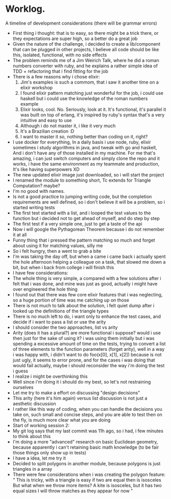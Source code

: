 # Worklog.
A timeline of development considerations (there will be grammar errors)

- First thing i thought: that is to easy, so there might be a trick there,
  or they expectations are super high, so a better do a great job
- Given the nature of the challenge, i decided to create a lib/component
  that can be plugged in other projects, I believe all code should be like this,
  isolated, functional, with no side effects
- The problem reminds me of a Jim Weirich Talk, where he did a roman numbers
  converter with ruby, and he explains a rather simple idea of TDD + refactoring
  that i find fitting for the job
- There is a few reasons why i chose elixir:
    1. Jim's examples is such a commom, that i saw it another time on a
       elixir workshop
    2. I found elixir pattern matching just wonderful for the job, i could use haskell
       but i could use the knowledge of the roman numbers example
    3. Elixir looks, cool. No. Seriously, look at it. It's functional, it's parallel
       it was built on top of erlang, it's inspired by ruby's syntax that's a very
       intuitive and easy to use
    4. Although i do not master it, i like it very much
    5. It's a Brazilian creation :D
    6. I want to master it so, nothing better than coding on it, right?
- I use docker for everything, In a daily basis i use node, ruby, elixir
  sometimes i study algorithms in java, and tweak with go and haskell,
  And i don't have any of those installed in my machine.
  For me that's amazing, i can just switch computers and simply clone the repo
  and it works, i have the same environment as my teammate and production,
  It's like having superpowers XD
- The new updated elixir image just downloaded, so i will start the project
- I renamed the module to something short, Tc extends for Triangle Computation? maybe?
- I'm no good with names.
- Is not a good practice to jumping writing code, but the completion requirements
  are well defined, so i don't believe it will be a problem, so i started writing tests
- The first test started with a list, and i looped the test values to the function
  but i decided not to get ahead of myself, and do step by step
- The first test if a very simple one, just to get a taste of the api
- Now i will google the Pythagorean Theorem because i do not remember it at all
- Funny thing that i pressed the pattern matching so much and forget about using it
  for matching values, silly me
- So i felt hungry, then a went to grab a bite
- I'm was taking the day off, but when a came i came back i actually spent the hole
  afternoon helping a colleague on a task, that slowed me down a bit, but when i back
  from college i will finish this
- I have few considerations:
- The whole thing is very simple, a compared with a few solutions after i felt that
  i was done, and mine was just as good, actually i might have over engineered the
  hole thing
- I found out that there was few core elixir features that i was neglecting, so
  a huge portion of time was me catching up on those
- There is not much to talk about the solution, i felt quiet dump after i looked up
  the definitions of the triangle types
- There is no much  left to do, i want only to enhance the test cases, and decide
  if i want to pass a list or use the arity
- I should consider the two approaches, list vs arity
- Arity (does it has a plural?) are more functional i suppose? would i use then
  just for the sake of using it? i was using them initially but i was spending a
  excessive amount of time on the tests, trying to convert a list of three
  elements to the function parameters (forget arity), well in a way i was happy with,
  i didn't want to do foo(x[0], x[1], x[2]) because is not just ugly, it seems to
  error prone, and for the cases i was doing that would fail actually, maybe i should
  reconsider the way i'm doing the test i guess
- I realize i might be overthinking this
- Well since i'm doing it i should do my best, so let's not restraining ourselves
- Let me try to make a effort on discussing "design decisions"
- This arity (here it's him again) versus list discussion is not just a aesthetic discussion
- I rather like this way of coding, when you can handle the decisions you take on,
  such small and concise steps, and you are able to test then on the fly, is much
  more clear what you are doing
- Start of working session 2:
- My git log says that my last commit was 11h ago, so i had, i few minutes to
  think about this
- I'm doing a more "advanced" research on basic Euclidean geometry, because apparently
  i can't retaining basic math knowledge (to be fair those things only show up in tests)
- I have a idea, let me try it
- Decided to split polygons in another module, because polygons is just triangles
  in a array
- There were few considerations when i was creating the polygon feature:
  " This is tricky, with a triangle is easy if two are equal then is isosceles
    But what when we throw more items?
    A kite is isosceles, but it has two equal sizes
    I will throw matches as they appear for now "


